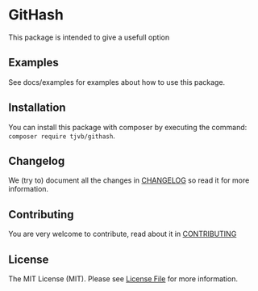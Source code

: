 # GitHash

This package is intended to give a usefull option


## Examples
See docs/examples for examples about how to use this package.


## Installation
You can install this package with composer by executing the command: `composer require tjvb/githash`.


## Changelog
We (try to) document all the changes in [CHANGELOG](CHANGELOG.md) so read it for more information.

## Contributing
You are very welcome to contribute, read about it in [CONTRIBUTING](CONTRIBUTING.md)

## License
The MIT License (MIT). Please see [License File](LICENSE.md) for more information.

